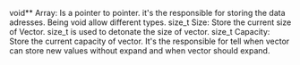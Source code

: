 void** Array: Is a pointer to pointer. it's the responsible for storing the data adresses. Being void allow different types.
size_t Size: Store the current size of Vector. size_t is used to detonate the size of vector.
size_t Capacity: Store the current capacity of vector. It's the responsible for tell when vector can store new values without expand and when vector should expand.